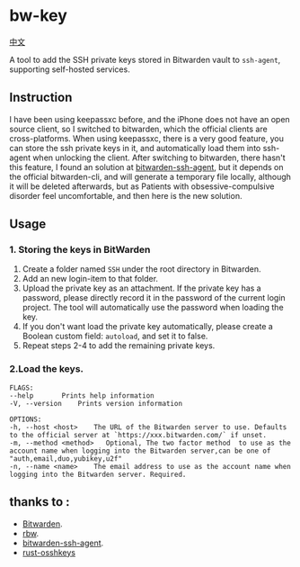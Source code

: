 # bw-key

[中文](https://github.com/haipengno1/bw-key/blob/main/README_ZH.md)

A tool to add the SSH private keys stored in Bitwarden vault to `ssh-agent`, supporting self-hosted services.

## Instruction
I have been using keepassxc before, and the iPhone does not have an open source client,  so I switched to bitwarden, which the official clients are cross-platforms.
When using keepassxc, there is a very good feature, you can store the ssh private keys in it, and automatically load them into ssh-agent when unlocking the client. After switching to bitwarden, there hasn't this feature,   I found an solution at
[bitwarden-ssh-agent](https://github.com/joaojacome/bitwarden-ssh-agent), but it depends on the official bitwarden-cli, and will generate a temporary file locally, although it will be deleted afterwards, but as Patients with obsessive-compulsive disorder feel uncomfortable, and then here is the new solution.

## Usage

### 1. Storing the keys in BitWarden
1. Create a folder named `SSH` under the root directory in Bitwarden.
2. Add an new login-item to that folder.
3. Upload the private key as an attachment. If the private key has a password, please directly record it in the password of the current login project. The tool will automatically use the password when loading the key.
4. If you don't want load the  private key automatically, please create a Boolean custom field: `autoload`, and set it to false.
5. Repeat steps 2-4 to add the remaining private keys.

### 2.Load the keys.
```shell
FLAGS:
--help       Prints help information
-V, --version    Prints version information

OPTIONS:
-h, --host <host>    The URL of the Bitwarden server to use. Defaults to the official server at `https://xxx.bitwarden.com/` if unset.
-m, --method <method>   Optional, The two factor method  to use as the account name when logging into the Bitwarden server,can be one of "auth,email,duo,yubikey,u2f"
-n, --name <name>    The email address to use as the account name when logging into the Bitwarden server. Required.
```
## thanks to :
- [Bitwarden](https://bitwarden.com/).
- [rbw](https://git.tozt.net/rbw).
- [bitwarden-ssh-agent](https://github.com/joaojacome/bitwarden-ssh-agent).
- [rust-osshkeys](https://github.com/Leo1003/rust-osshkeys)